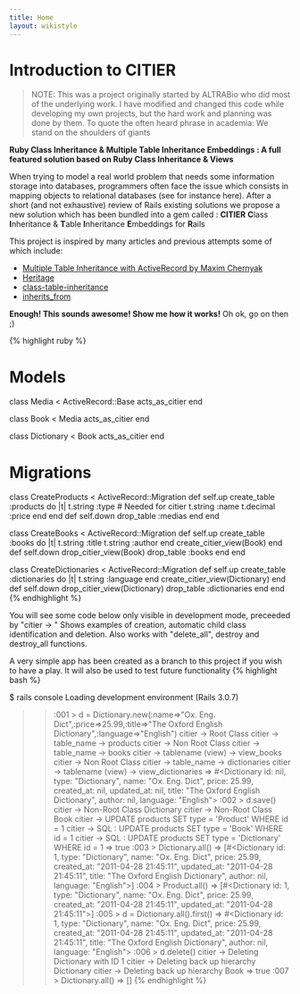```yaml
---
title: Home
layout: wikistyle
---
```


Introduction to CITIER
======================


> NOTE: This was a project originally started by ALTRABio who did most of the underlying work. I have modified and changed this code while developing my own projects, but the hard work and planning was done by them.
> To quote the often heard phrase in academia: We stand on the shoulders of giants

**Ruby Class Inheritance & Multiple Table Inheritance Embeddings : A full featured solution based on Ruby Class Inheritance & Views**

When trying to model a real world problem that needs some information storage into databases, programmers often face the issue which consists in mapping objects to relational databases (see for instance here). After a short (and not exhaustive) review of Rails existing solutions we propose a new solution which has been bundled into a gem called : **CITIER** **C**lass **I**nheritance & **T**able **I**nheritance **E**mbeddings for **R**ails

This project is inspired by many articles and previous attempts some of which include:

- [Multiple Table Inheritance with ActiveRecord by Maxim Chernyak](http://mediumexposure.com/multiple-table-inheritance-active-record/)
- [Heritage](https://github.com/BenjaminMedia/Heritage)
- [class-table-inheritance](https://github.com/brunofrank/class-table-inheritance)
- [inherits_from](https://github.com/rwl4/inherits_from)

**Enough! This sounds awesome! Show me how it works!**
Oh ok, go on then ;)

{% highlight ruby %}

# Models
class Media < ActiveRecord::Base
  acts_as_citier 
end

class Book < Media
  acts_as_citier
end

class Dictionary < Book
  acts_as_citier
end

# Migrations
class CreateProducts < ActiveRecord::Migration
  def self.up
    create_table :products do |t|
      t.string :type # Needed for citier
      t.string :name
      t.decimal :price
    end
  end
  def self.down
    drop_table :medias
  end
end

class CreateBooks < ActiveRecord::Migration
  def self.up
    create_table :books do |t|
      t.string :title
      t.string :author
    end
    create_citier_view(Book)
  end
  def self.down
    drop_citier_view(Book)
    drop_table :books
  end
end

class CreateDictionaries < ActiveRecord::Migration
  def self.up
    create_table :dictionaries do |t|
      t.string :language
    end
    create_citier_view(Dictionary)
  end
  def self.down
    drop_citier_view(Dictionary)
    drop_table :dictionaries
  end
end
{% endhighlight %}


You will see some code below only visible in development mode, preceeded by "citier -> "
Shows examples of creation, automatic child class identification and deletion. Also works with "delete_all", destroy and destroy\_all functions.

A very simple app has been created as a branch to this project if you wish to have a play. It will also be used to test future functionality
{% highlight bash %}

$ rails console
Loading development environment (Rails 3.0.7)
>> :001 > d = Dictionary.new(:name=>"Ox. Eng. Dict",:price=>25.99,:title=>"The Oxford English Dictionary",:language=>"English")
citier -> Root Class
citier -> table_name -> products
citier -> Non Root Class
citier -> table_name -> books
citier -> tablename (view) -> view_books
citier -> Non Root Class
citier -> table_name -> dictionaries
citier -> tablename (view) -> view_dictionaries
 => #<Dictionary id: nil, type: "Dictionary", name: "Ox. Eng. Dict", price: 25.99, created_at: nil, updated_at: nil, title: "The Oxford English Dictionary", author: nil, language: "English"> 
>> :002 > d.save()
citier -> Non-Root Class Dictionary
citier -> Non-Root Class Book
citier -> UPDATE products SET type = 'Product' WHERE id = 1
citier -> SQL : UPDATE products SET type = 'Book' WHERE id = 1
citier -> SQL : UPDATE products SET type = 'Dictionary' WHERE id = 1
 => true 
>> :003 > Dictionary.all()
 => [#<Dictionary id: 1, type: "Dictionary", name: "Ox. Eng. Dict", price: 25.99, created_at: "2011-04-28 21:45:11", updated_at: "2011-04-28 21:45:11", title: "The Oxford English Dictionary", author: nil, language: "English">] 
>> :004 > Product.all()
 => [#<Dictionary id: 1, type: "Dictionary", name: "Ox. Eng. Dict", price: 25.99, created_at: "2011-04-28 21:45:11", updated_at: "2011-04-28 21:45:11">] 
>> :005 > d = Dictionary.all().first()
 => #<Dictionary id: 1, type: "Dictionary", name: "Ox. Eng. Dict", price: 25.99, created_at: "2011-04-28 21:45:11", updated_at: "2011-04-28 21:45:11", title: "The Oxford English Dictionary", author: nil, language: "English"> 
>> :006 > d.delete()
citier -> Deleting Dictionary with ID 1
citier -> Deleting back up hierarchy Dictionary
citier -> Deleting back up hierarchy Book
 => true 
>> :007 > Dictionary.all()
 => [] 
{% endhighlight %}